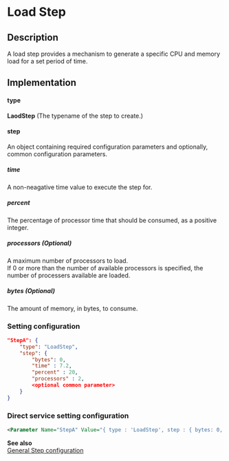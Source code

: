 # Load Step

## Description
A load step provides a mechanism to generate a specific CPU and memory load for a set period of time.

## Implementation
#### type
__LaodStep__ (The typename of the step to create.)

#### step
An object containing required configuration parameters and optionally, common configuration parameters.

##### time
A non-neagative time value to execute the step for. 

##### percent
The percentage of processor time that should be consumed, as a positive integer.

##### processors (Optional)
A maximum number of processors to load.<br/>
If 0 or more than the number of available processors is specified, the number of processers available are loaded.

##### bytes (Optional)
The amount of memory, in bytes, to consume.

### Setting configuration
```json
"StepA": { 
    "type": "LoadStep",
    "step": {
        "bytes": 0,
        "time" : 7.2,
        "percent" : 20,
        "processors" : 2,
        <optional common parameter>
    }
}
```

### Direct service setting configuration
```xml
<Parameter Name="StepA" Value="{ type : 'LoadStep', step : { bytes: 0, time: 7.2, percent: 20, processors: 2, <optional common parameters> } }" />
```

__See also__<br/>
[General Step configuration](./Step.md)